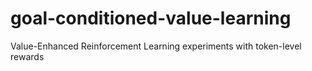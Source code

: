 # goal-conditioned-value-learning
Value-Enhanced Reinforcement Learning experiments with token-level rewards
